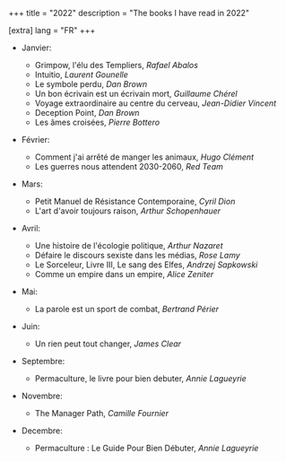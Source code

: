 +++
title = "2022"
description = "The books I have read in 2022"

[extra]
lang = "FR"
+++

* Janvier:
    * Grimpow, l'élu des Templiers, *Rafael Abalos*
    * Intuitio, *Laurent Gounelle*
    * Le symbole perdu, *Dan Brown*
    * Un bon écrivain est un écrivain mort, *Guillaume Chérel*
    * Voyage extraordinaire au centre du cerveau, *Jean-Didier Vincent*
    * Deception Point, *Dan Brown*
    * Les âmes croisées, *Pierre Bottero*

* Février:
    * Comment j'ai arrêté de manger les animaux, *Hugo Clément*
    * Les guerres nous attendent 2030-2060, *Red Team*

* Mars:
   * Petit Manuel de Résistance Contemporaine, *Cyril Dion*
   * L'art d'avoir toujours raison, *Arthur Schopenhauer*

* Avril:
    * Une histoire de l'écologie politique, *Arthur Nazaret*
    * Défaire le discours sexiste dans les médias, *Rose Lamy*
    * Le Sorceleur, Livre III, Le sang des Elfes, *Andrzej Sapkowski*
    * Comme un empire dans un empire, *Alice Zeniter*

* Mai:
   * La parole est un sport de combat, *Bertrand Périer*

* Juin:
    * Un rien peut tout changer, *James Clear*

* Septembre:
    * Permaculture, le livre pour bien debuter, *Annie Lagueyrie*

* Novembre:
    * The Manager Path, *Camille Fournier*

* Decembre:
    * Permaculture : Le Guide Pour Bien Débuter, *Annie Lagueyrie*
